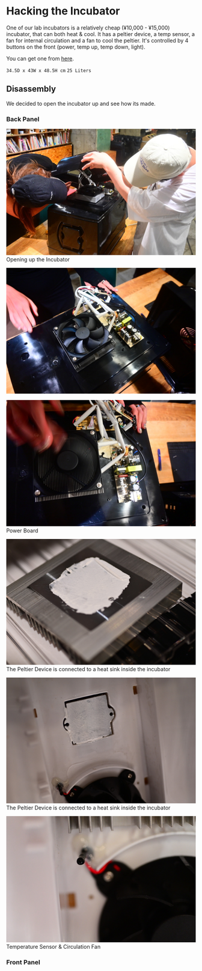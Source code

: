 # Hacking the Incubator

One of our lab incubators is a relatively cheap (¥10,000 - ¥15,000) incubator, that can both heat & cool. It has a peltier device, a temp sensor, a fan for internal circulation and a fan to cool the peltier.
It's controlled by 4 buttons on the front (power, temp up, temp down, light).

You can get one from [here](https://www.amazon.co.jp/-/en/VS-404-Versos-25L-Portable-Pack/dp/B00ADEHRL8/).

`34.5D x 43W x 48.5H cm`
`25 Liters`

## Disassembly

We decided to open the incubator up and see how its made.

### Back Panel
![](https://github.com/BioClub/Incubator/blob/main/images/power/DSC_4187.JPG)
Opening up the Incubator

![](https://github.com/BioClub/Incubator/blob/main/images/power/DSC_4192.JPG)

![](https://github.com/BioClub/Incubator/blob/main/images/power/DSC_4193.JPG)
Power Board

![](https://github.com/BioClub/Incubator/blob/main/images/power/DSC_4207.JPG)
The Peltier Device is connected to a heat sink inside the incubator

![](https://github.com/BioClub/Incubator/blob/main/images/power/DSC_4208.JPG)
The Peltier Device is connected to a heat sink inside the incubator

![](https://github.com/BioClub/Incubator/blob/main/images/power/DSC_4204.JPG)
Temperature Sensor & Circulation Fan

### Front Panel



